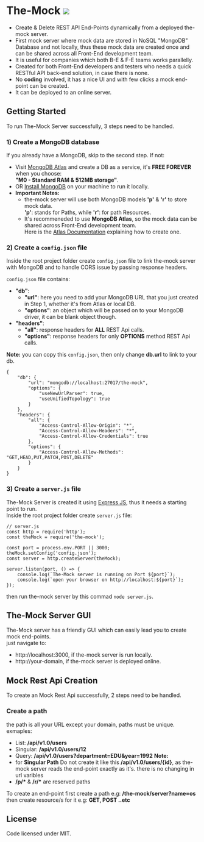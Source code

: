 # The-Mock [![](https://badge.fury.io/js/the-mock.svg)](http://badge.fury.io/js/the-mock)

* Create & Delete REST API End-Points dynamically from a deployed the-mock server.
* First mock server where mock data are stored in NoSQL "MongoDB" Database and not locally, 
thus these mock data are created once and can be shared across all Front-End development team.
* It is useful for companies which both B-E & F-E teams works parallelly. 
* Created for both Front-End developers and testers who needs a quick RESTful API back-end solution, in case there is none.
* No __coding__ involved, it has a nice UI and with few clicks a mock end-point can be created.
* It can be deployed to an online server.

## Getting Started

To run The-Mock Server successfully, 3 steps need to be handled.

### 1) Create a MongoDB database

If you already have a MongoDB, skip to the second step. If not: 
- Visit [MongoDB Atlas](https://www.mongodb.com/cloud/atlas) and create a DB as a service, it's __FREE FOREVER__ when you choose:<br /> __"M0 - Standard RAM & 512MB storage"__.
- OR [Install MongoDB](https://docs.mongodb.com/v3.2/installation) on your machine to run it locally.
- __Important Notes:__ 
  * the-mock server will use both MongoDB models __'p'__ & __'r'__ to store mock data.<br /> 
  __'p'__: stands for Paths, while __'r'__: for path Resources.
  * It's recommeneded to use __MongoDB Atlas__, so the mock data can be shared across Front-End development team.<br />
  Here is the [Atlas Documentation](https://docs.atlas.mongodb.com) explaining how to create one.

### 2) Create a ```config.json``` file

Inside the root project folder create ```config.json``` file to link the-mock server with MongoDB and to handle CORS issue by passing response headers.<br />

```config.json``` file contains:
- __"db"__:
  * __"url"__: here you need to add your MongoDB URL that you just created in Step 1, whether it's from Atlas or local DB.
  * __"options"__: an object which will be passed on to your MongoDB driver, it can be blank object though.
- __"headers"__:
  * __"all"__: response headers for __ALL__ REST Api calls.
  * __"options"__: response headers for only __OPTIONS__ method REST Api calls.

__Note:__ you can copy this ```config.json```, then only change __db.url__ to link to your db.
```
{
    "db": {
        "url": "mongodb://localhost:27017/the-mock",
        "options": {
            "useNewUrlParser": true,
            "useUnifiedTopology": true
        }
    },
    "headers": {
        "all": {
            "Access-Control-Allow-Origin": "*",
            "Access-Control-Allow-Headers": "*",
            "Access-Control-Allow-Credentials": true
        },
        "options": {
            "Access-Control-Allow-Methods": "GET,HEAD,PUT,PATCH,POST,DELETE"
        }
    }
}
```

### 3) Create a ```server.js``` file

The-Mock Server is created it using [Express JS](https://expressjs.com/), thus it needs a starting point to run.<br />
Inside the root project folder create ```server.js``` file:
```
// server.js
const http = require('http');
const theMock = require('the-mock');

const port = process.env.PORT || 3000;
theMock.setConfig('config.json');
const server = http.createServer(theMock);

server.listen(port, () => {
    console.log(`The-Mock server is running on Port ${port}`);
    console.log(`open your browser on http://localhost:${port}`);
});
```
then run the-mock server by this commad ```node server.js```.

## The-Mock Server GUI

The-Mock server has a friendly GUI which can easily lead you to create mock end-points.<br />
just navigate to:
* http://localhost:3000, if the-mock server is run locally.
* http://your-domain, if the-mock server is deployed online.

## Mock Rest Api Creation

To create an Mock Rest Api successfully, 2 steps need to be handled.

### Create a path

the path is all your URL except your domain, paths must be unique. exmaples:
* List: __/api/v1.0/users__
* Singular: __/api/v1.0/users/12__
* Query: __/api/v1.0/users?department=EDU&year=1992__
__Note:__ 
* for __Singular Path__ Do not create it like this __/api/v1.0/users/{id}__, 
as the-mock server reads the end-point exactly as it's. there is no changing in url varibles
* __/p/*__ & __/r/*__ are reserved paths  


To create an end-point first create a path e.g: __/the-mock/server?name=os__<br />
then create resource/s for it e.g: __GET, POST ..etc__

## License

Code licensed under MIT.